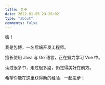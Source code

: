 ```yaml
---
title: 关于
date: 2022-01-05 23:26:02
type: "about"
comments: false
---
```


嗨！

我是包博，一名后端开发工程师。

擅长使用 Java 与 Go 语言，正在努力学习 Vue 中。

读过很多书，走过很多路，仍觉得美好在前方。

希望你能在这里获得新的经验，一起进步！

